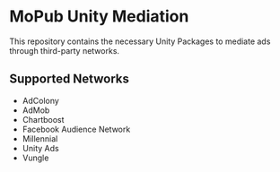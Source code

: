 # MoPub Unity Mediation
This repository contains the necessary Unity Packages to mediate ads through third-party networks.

## Supported Networks
* AdColony
* AdMob
* Chartboost
* Facebook Audience Network
* Millennial
* Unity Ads
* Vungle
